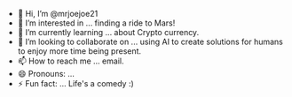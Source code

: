 - 👋 Hi, I’m @mrjoejoe21
- 👀 I’m interested in ... finding a ride to Mars!
- 🌱 I’m currently learning ... about Crypto currency. 
- 💞️ I’m looking to collaborate on ... using AI to create solutions for humans to enjoy more time being present.  
- 📫 How to reach me ... email. 
- 😄 Pronouns: ...
- ⚡ Fun fact: ... Life's a comedy :)

<!---
mrjoejoe21/mrjoejoe21 is a ✨ special ✨ repository because its `README.md` (this file) appears on your GitHub profile.
You can click the Preview link to take a look at your changes.
--->
